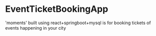 # EventTicketBookingApp
'moments' built using react+springboot+mysql is for booking tickets of events happening in your city
